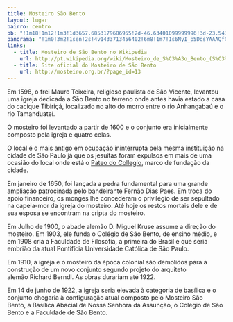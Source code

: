 ```yaml
---
title: Mosteiro São Bento
layout: lugar
bairro: centro
pb: "!1m18!1m12!1m3!1d3657.6853179686955!2d-46.63401099999996!3d-23.543817999999995!2m3!1f0!2f0!3f0!3m2!1i1024!2i768!4f13.1!3m3!1m2!1s0x94ce5855ccf91f5f%3A0x5e5235a8e21f791!2sMosteiro+S%C3%A3o+Bento!5e0!3m2!1sen!2sbr!4v1427340393581"
panorama: "!1m0!3m2!1sen!2s!4v1433713456402!6m8!1m7!1s6NyI_p5DqsYAAAQfCbBt7w!2m2!1d-23.544105!2d-46.63417!3f350.937028813376!4f0.4238667398763596!5f0.7820865974627469"
links: 
  - title: Mosteiro de São Bento no Wikipedia
    url: http://pt.wikipedia.org/wiki/Mosteiro_de_S%C3%A3o_Bento_(S%C3%A3o_Paulo)
  - title: Site oficial do Mosteiro de São Bento
    url: http://mosteiro.org.br/?page_id=13
---
```

Em 1598, o frei Mauro Teixeira, religioso paulista de São Vicente, levantou uma igreja dedicada a São Bento no terreno onde antes havia estado a casa do cacique Tibiriçá, localizado no alto do morro entre o rio Anhangabaú e o rio Tamanduateí.

O mosteiro foi levantado a partir de 1600 e o conjunto era inicialmente composto pela igreja e quatro celas.

O local é o mais antigo em ocupação ininterrupta pela mesma instituição na cidade de São Paulo já que os jesuítas foram expulsos em mais de uma ocasião do local onde está o <a href="http://sampaguide.com/pt/regioes/zona-central/centro/pateo-do-collegio/">Pateo do Collegio</a>, marco de fundação da cidade.

Em janeiro de 1650, foi lançada a pedra fundamental para uma grande ampliação patrocinada pelo bandeirante Fernão Dias Paes. Em troca do apoio financeiro, os monges lhe concederam o privilégio de ser sepultado na capela-mor da igreja do mosteiro. Até hoje os restos mortais dele e de sua esposa se encontram na cripta do mosteiro.

Em Julho de 1900, o abade alemão D. Miguel Kruse assume a direção do mosteiro. Em 1903, ele funda o Colégio de São Bento, de ensino médio, e em 1908 cria a Faculdade de Filosofia, a primeira do Brasil e que seria embrião da atual Pontifícia Universidade Católica de São Paulo.

Em 1910, a igreja e o mosteiro da época colonial são demolidos para a construção de um novo conjunto segundo projeto do arquiteto alemão Richard Berndl. As obras durariam até 1922.

Em 14 de junho de 1922, a igreja seria elevada à categoria de basílica e o conjunto chegaria à configuração atual composto pelo Mosteiro São Bento, a Basílica Abacial de Nossa Senhora da Assunção, o Colégio de São Bento e a Faculdade de São Bento.
